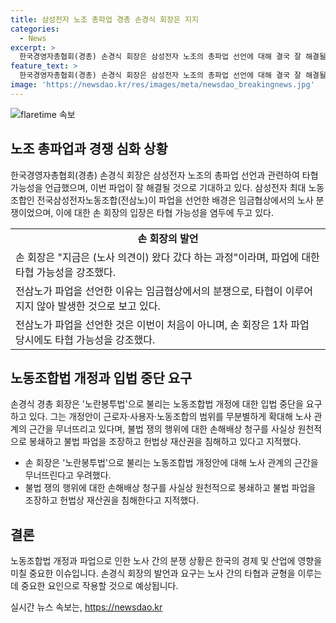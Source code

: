 ```yaml
---
title: 삼성전자 노조 총파업 경총 손경식 회장은 지지
categories:
  - News
excerpt: >
  한국경영자총협회(경총) 손경식 회장은 삼성전자 노조의 총파업 선언에 대해 결국 잘 해결될 것으로 본다고 밝혔다. 삼성전자 노동조합은 무임금, 무노동 총파업을 선언하며 사측의 요구를 거부했고, 손 회장은 타협 가능성을 언급하며 현황을 판단했다. 또한, 손 회장은 노란봉투법으로 불리는 노동조합법 개정에 강력히 반대하며 입법 중단을 촉구했다. 한편, 경총은 24시간 제보를 기다린다고 전했다.
feature_text: >
  한국경영자총협회(경총) 손경식 회장은 삼성전자 노조의 총파업 선언에 대해 결국 잘 해결될 것으로 본다고 밝혔다. 삼성전자 노동조합은 무임금, 무노동 총파업을 선언하며 사측의 요구를 거부했고, 손 회장은 타협 가능성을 언급하며 현황을 판단했다. 또한, 손 회장은 노란봉투법으로 불리는 노동조합법 개정에 강력히 반대하며 입법 중단을 촉구했다. 한편, 경총은 24시간 제보를 기다린다고 전했다.
image: 'https://newsdao.kr/res/images/meta/newsdao_breakingnews.jpg'
---
```


<p><img src="https://newsdao.kr/res/images/meta/newsdao_breakingnews.jpg" alt="flaretime 속보" /></p>

<h2 data-ke-size="size26">노조 총파업과 경쟁 심화 상황</h2>

<p data-ke-size="size16">한국경영자총협회(경총) 손경식 회장은 삼성전자 노조의 총파업 선언과 관련하여 타협 가능성을 언급했으며, 이번 파업이 잘 해결될 것으로 기대하고 있다. 삼성전자 최대 노동조합인 전국삼성전자노동조합(전삼노)이 파업을 선언한 배경은 임금협상에서의 노사 분쟁이었으며, 이에 대한 손 회장의 입장은 타협 가능성을 염두에 두고 있다.</p>

<table>
  <tr>
    <td style="text-align: center; height: 17px;"><b>손 회장의 발언</b></td>
  </tr>
  <tr>
    <td>손 회장은 "지금은 (노사 의견이) 왔다 갔다 하는 과정"이라며, 파업에 대한 타협 가능성을 강조했다.</td>
  </tr>
  <tr>
    <td>전삼노가 파업을 선언한 이유는 임금협상에서의 분쟁으로, 타협이 이루어지지 않아 발생한 것으로 보고 있다.</td>
  </tr>
  <tr>
    <td>전삼노가 파업을 선언한 것은 이번이 처음이 아니며, 손 회장은 1차 파업 당시에도 타협 가능성을 강조했다.</td>
  </tr>
</table>

<h2 data-ke-size="size26">노동조합법 개정과 입법 중단 요구</h2>

<p data-ke-size="size16">손경식 경총 회장은 '노란봉투법'으로 불리는 노동조합법 개정에 대한 입법 중단을 요구하고 있다. 그는 개정안이 근로자·사용자·노동조합의 범위를 무분별하게 확대해 노사 관계의 근간을 무너뜨리고 있다며, 불법 쟁의 행위에 대한 손해배상 청구를 사실상 원천적으로 봉쇄하고 불법 파업을 조장하고 헌법상 재산권을 침해하고 있다고 지적했다.</p>

<ul>
  <li>손 회장은 '노란봉투법'으로 불리는 노동조합법 개정안에 대해 노사 관계의 근간을 무너뜨린다고 우려했다.</li>
  <li>불법 쟁의 행위에 대한 손해배상 청구를 사실상 원천적으로 봉쇄하고 불법 파업을 조장하고 헌법상 재산권을 침해한다고 지적했다.</li>
</ul>

<h2 data-ke-size="size26">결론</h2>

<p data-ke-size="size16">노동조합법 개정과 파업으로 인한 노사 간의 분쟁 상황은 한국의 경제 및 산업에 영향을 미칠 중요한 이슈입니다. 손경식 회장의 발언과 요구는 노사 간의 타협과 균형을 이루는 데 중요한 요인으로 작용할 것으로 예상됩니다. </p>
실시간 뉴스 속보는, <a href="https://newsdao.kr" rel="dofollow">https://newsdao.kr</a>


